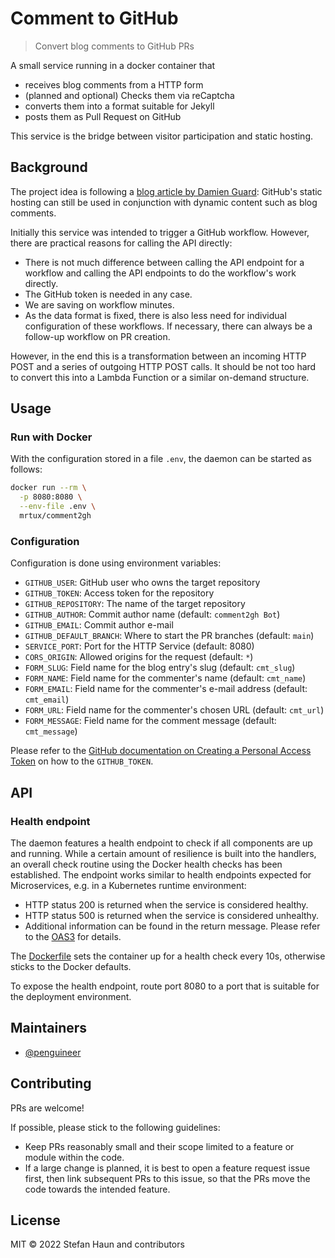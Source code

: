 # Comment to GitHub

> Convert blog comments to GitHub PRs

A small service running in a docker container that
* receives blog comments from a HTTP form
* (planned and optional) Checks them via reCaptcha
* converts them into a format suitable for Jekyll
* posts them as Pull Request on GitHub

This service is the bridge between visitor participation and static hosting.


## Background

The project idea is following a [blog article by Damien Guard](https://damieng.com/blog/2018/05/28/wordpress-to-jekyll-comments/): GitHub's static hosting can still be used in conjunction with dynamic content such as blog comments.

Initially this service was intended to trigger a GitHub workflow. However, there are practical reasons for calling the API directly:
* There is not much difference between calling the API endpoint for a workflow and calling the API endpoints to do the workflow's work directly.
* The GitHub token is needed in any case.
* We are saving on workflow minutes.
* As the data format is fixed, there is also less need for individual configuration of these workflows. If necessary, there can always be a follow-up workflow on PR creation.

However, in the end this is a transformation between an incoming HTTP POST and a series of outgoing HTTP POST calls.
It should be not too hard to convert this into a Lambda Function or a similar on-demand structure.


## Usage

### Run with Docker

With the configuration stored in a file `.env`, the daemon can be started as follows: 

```bash
docker run --rm \
  -p 8080:8080 \
  --env-file .env \
  mrtux/comment2gh
```

### Configuration

Configuration is done using environment variables:

* `GITHUB_USER`: GitHub user who owns the target repository
* `GITHUB_TOKEN`: Access token for the repository
* `GITHUB_REPOSITORY`: The name of the target repository
* `GITHUB_AUTHOR`: Commit author name (default: `comment2gh Bot`)
* `GITHUB_EMAIL`: Commit author e-mail
* `GITHUB_DEFAULT_BRANCH`: Where to start the PR branches (default: `main`)
* `SERVICE_PORT`: Port for the HTTP Service (default: 8080)
* `CORS_ORIGIN`: Allowed origins for the request (default: `*`)
* `FORM_SLUG`: Field name for the blog entry's slug  (default: `cmt_slug`)
* `FORM_NAME`: Field name for the commenter's name (default: `cmt_name`)
* `FORM_EMAIL`: Field name for the commenter's e-mail address (default: `cmt_email`)
* `FORM_URL`: Field name for the commenter's chosen URL (default: `cmt_url`)
* `FORM_MESSAGE`: Field name for the comment message (default: `cmt_message`)

Please refer to the  [GitHub documentation on Creating a Personal Access Token](https://docs.github.com/en/authentication/keeping-your-account-and-data-secure/creating-a-personal-access-token)
on how to the `GITHUB_TOKEN`.

## API

### Health endpoint

The daemon features a health endpoint to check if all components are up and running.
While a certain amount of resilience is built into the handlers, an overall check routine using the Docker
health checks has been established. 
The endpoint works similar to health endpoints expected for Microservices, e.g. in a Kubernetes runtime environment:
* HTTP status 200 is returned when the service is considered healthy.
* HTTP status 500 is returned when the service is considered unhealthy.
* Additional information can be found in the return message. Please refer to the [OAS3](src/OAS3.yml) for details.

The [Dockerfile](Dockerfile) sets the container up for a health check every 10s, otherwise sticks to the Docker defaults.

To expose the health endpoint, route port 8080 to a port that is suitable for the deployment environment. 


## Maintainers

* [@penguineer](https://github.com/penguineer)


## Contributing

PRs are welcome!

If possible, please stick to the following guidelines:

* Keep PRs reasonably small and their scope limited to a feature or module within the code.
* If a large change is planned, it is best to open a feature request issue first, then link subsequent PRs to this
  issue, so that the PRs move the code towards the intended feature.


## License

MIT © 2022 Stefan Haun and contributors
